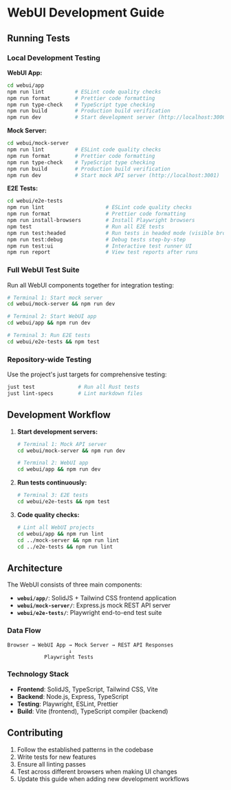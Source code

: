# WebUI Development Guide

## Running Tests

### Local Development Testing

**WebUI App:**
```bash
cd webui/app
npm run lint          # ESLint code quality checks
npm run format        # Prettier code formatting
npm run type-check    # TypeScript type checking
npm run build         # Production build verification
npm run dev           # Start development server (http://localhost:3000)
```

**Mock Server:**
```bash
cd webui/mock-server
npm run lint          # ESLint code quality checks
npm run format        # Prettier code formatting
npm run type-check    # TypeScript type checking
npm run build         # Production build verification
npm run dev           # Start mock API server (http://localhost:3001)
```

**E2E Tests:**
```bash
cd webui/e2e-tests
npm run lint                    # ESLint code quality checks
npm run format                  # Prettier code formatting
npm run install-browsers        # Install Playwright browsers
npm test                        # Run all E2E tests
npm run test:headed             # Run tests in headed mode (visible browser)
npm run test:debug              # Debug tests step-by-step
npm run test:ui                 # Interactive test runner UI
npm run report                  # View test reports after runs
```

### Full WebUI Test Suite

Run all WebUI components together for integration testing:

```bash
# Terminal 1: Start mock server
cd webui/mock-server && npm run dev

# Terminal 2: Start WebUI app
cd webui/app && npm run dev

# Terminal 3: Run E2E tests
cd webui/e2e-tests && npm test
```

### Repository-wide Testing

Use the project's just targets for comprehensive testing:

```bash
just test              # Run all Rust tests
just lint-specs        # Lint markdown files
```

## Development Workflow

1. **Start development servers:**
   ```bash
   # Terminal 1: Mock API server
   cd webui/mock-server && npm run dev

   # Terminal 2: WebUI app
   cd webui/app && npm run dev
   ```

2. **Run tests continuously:**
   ```bash
   # Terminal 3: E2E tests
   cd webui/e2e-tests && npm test
   ```

3. **Code quality checks:**
   ```bash
   # Lint all WebUI projects
   cd webui/app && npm run lint
   cd ../mock-server && npm run lint
   cd ../e2e-tests && npm run lint
   ```

## Architecture

The WebUI consists of three main components:

- **`webui/app/`**: SolidJS + Tailwind CSS frontend application
- **`webui/mock-server/`**: Express.js mock REST API server
- **`webui/e2e-tests/`**: Playwright end-to-end test suite

### Data Flow

```
Browser → WebUI App → Mock Server → REST API Responses
                    ↓
            Playwright Tests
```

### Technology Stack

- **Frontend**: SolidJS, TypeScript, Tailwind CSS, Vite
- **Backend**: Node.js, Express, TypeScript
- **Testing**: Playwright, ESLint, Prettier
- **Build**: Vite (frontend), TypeScript compiler (backend)

## Contributing

1. Follow the established patterns in the codebase
2. Write tests for new features
3. Ensure all linting passes
4. Test across different browsers when making UI changes
5. Update this guide when adding new development workflows
